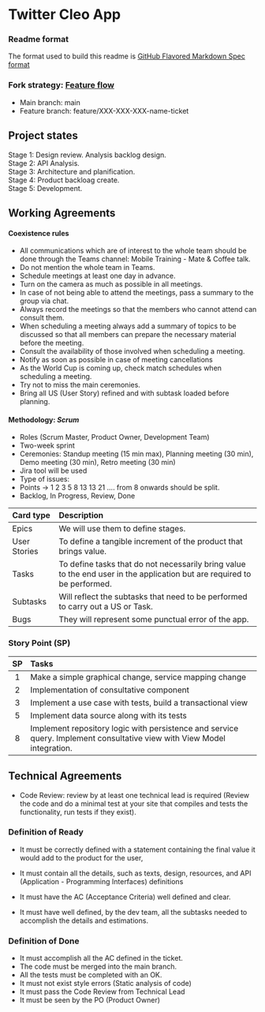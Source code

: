 # Twitter Cleo App

### Readme format

The format used to build this readme is  [GitHub Flavored Markdown Spec format](https://github.github.com/gfm/)

### Fork strategy: [Feature flow](https://www.atlassian.com/git/tutorials/comparing-workflows/feature-branch-workflow)
 - Main branch: main
 - Feature branch: feature/XXX-XXX-XXX-name-ticket

## Project states
Stage 1: Design review. Analysis backlog design.  
Stage 2: API Analysis.  
Stage 3: Architecture and planification.  
Stage 4: Product backloag create.  
Stage 5: Development.  

## Working Agreements 

#### Coexistence rules 

 - All communications which are of interest to the whole team should be done through the Teams channel: Mobile Training - Mate & Coffee talk.  
 - Do not mention the whole team in Teams. 
 - Schedule meetings at least one day in advance. 
 - Turn on the camera as much as possible in all meetings. 
 - In case of not being able to attend the meetings, pass a summary to the group via chat. 
 - Always record the meetings so that the members who cannot attend can consult them. 
 - When scheduling a meeting always add a summary of topics to be discussed so that all members can prepare the necessary material before the meeting. 
 - Consult the availability of those involved when scheduling a meeting. 
 - Notify as soon as possible in case of meeting cancellations 
 - As the World Cup is coming up, check match schedules when scheduling a meeting. 
 - Try not to miss the main ceremonies. 
 - Bring all US (User Story) refined and with subtask loaded before planning. 

#### Methodology: ***Scrum***

 - Roles (Scrum Master, Product Owner, Development Team) 
 - Two-week sprint 
 - Ceremonies: Standup meeting (15 min max), Planning meeting (30 min), Demo meeting (30 min), Retro meeting (30 min) 
 - Jira tool will be used 
 - Type of issues: 
 - Points -> 1 2 3 5 8 13 13 21 .... from 8 onwards should be split. 
 - Backlog, In Progress, Review, Done

  | Card type    | Description                                                      |
  | :----------- | :--------------------------------------------------------------- |
  | Epics        | We will use them to define stages.                               |
  | User Stories | To define a tangible increment of the product that brings value. |
  | Tasks        | To define tasks that do not necessarily bring value to the end user in the application but are required to be performed. |
  | Subtasks     | Will reflect the subtasks that need to be performed to carry out a US or Task.  |
  | Bugs         | They will represent some punctual error of the app.              |
 
 
 ### Story Point (SP)
 
|  SP  | Tasks                                                       |
| :--: | :---------------------------------------------------------- |
| 1    | Make a simple graphical change, service mapping change      |
| 2    | Implementation of consultative component                    |
| 3    | Implement a use case with tests, build a transactional view |
| 5    | Implement data source along with its tests                  |
| 8    | Implement repository logic with persistence and service query. Implement consultative view with View Model integration. |


## Technical Agreements 

 - Code Review: review by at least one technical lead is required (Review the code and do a minimal test at your site that compiles and tests the functionality, run tests if they exist). 

### Definition of Ready 

 - It must be correctly defined with a statement containing the final value it would add to the product for the user, 
 - It must contain all the details, such as texts, design, resources, and API (Application - Programming Interfaces) definitions 
 - It must have the AC (Acceptance Criteria) well defined and clear. 

 - It must have well defined, by the dev team, all the subtasks needed to accomplish the details and estimations. 

### Definition of Done 

 - It must accomplish all the AC defined in the ticket. 
 - The code must be merged into the main branch. 
 - All the tests must be completed with an OK. 
 - It must not exist style errors (Static analysis of code) 
 - It must pass the Code Review from Technical Lead  
 - It must be seen by the PO (Product Owner) 
